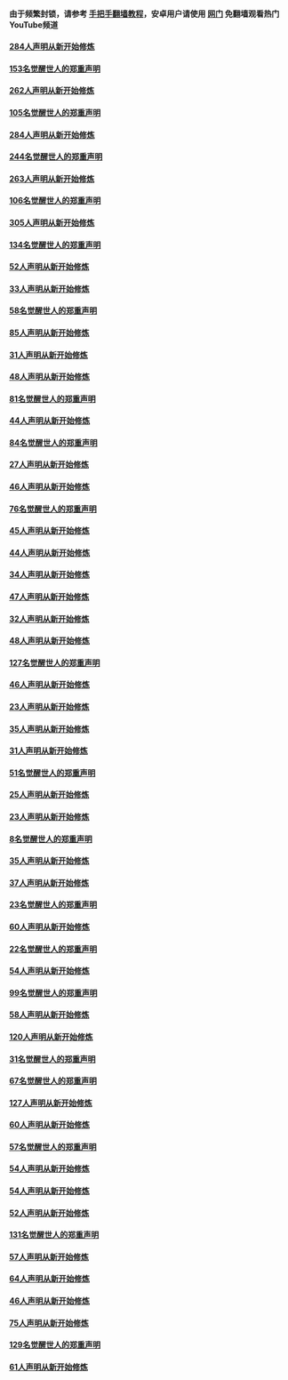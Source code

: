 #### 由于频繁封锁，请参考 [手把手翻墙教程](https://github.com/gfw-breaker/guides/wiki/)，安卓用户请使用 [网门](https://github.com/gfw-breaker/nogfw/blob/master/dl.md?t=04140501) 免翻墙观看热门YouTube频道 

#### [284人声明从新开始修炼](../pages/91/423296.md?t=04140501) 

#### [153名觉醒世人的郑重声明](../pages/91/423295.md?t=04140501) 

#### [262人声明从新开始修炼](../pages/91/423004.md?t=04140501) 

#### [105名觉醒世人的郑重声明](../pages/91/423003.md?t=04140501) 

#### [284人声明从新开始修炼](../pages/91/422707.md?t=04140501) 

#### [244名觉醒世人的郑重声明](../pages/91/422706.md?t=04140501) 

#### [263人声明从新开始修炼](../pages/91/422553.md?t=04140501) 

#### [106名觉醒世人的郑重声明](../pages/91/422552.md?t=04140501) 

#### [305人声明从新开始修炼](../pages/91/422153.md?t=04140501) 

#### [134名觉醒世人的郑重声明](../pages/91/422152.md?t=04140501) 

#### [52人声明从新开始修炼](../pages/91/421846.md?t=04140501) 

#### [33人声明从新开始修炼](../pages/91/421804.md?t=04140501) 

#### [58名觉醒世人的郑重声明](../pages/91/421845.md?t=04140501) 

#### [85人声明从新开始修炼](../pages/91/421769.md?t=04140501) 

#### [31人声明从新开始修炼](../pages/91/421763.md?t=04140501) 

#### [48人声明从新开始修炼](../pages/91/421605.md?t=04140501) 

#### [81名觉醒世人的郑重声明](../pages/91/421656.md?t=04140501) 

#### [44人声明从新开始修炼](../pages/91/421544.md?t=04140501) 

#### [84名觉醒世人的郑重声明](../pages/91/421543.md?t=04140501) 

#### [27人声明从新开始修炼](../pages/91/421465.md?t=04140501) 

#### [46人声明从新开始修炼](../pages/91/421454.md?t=04140501) 

#### [76名觉醒世人的郑重声明](../pages/91/421453.md?t=04140501) 

#### [45人声明从新开始修炼](../pages/91/421452.md?t=04140501) 

#### [44人声明从新开始修炼](../pages/91/421422.md?t=04140501) 

#### [34人声明从新开始修炼](../pages/91/421322.md?t=04140501) 

#### [47人声明从新开始修炼](../pages/91/421264.md?t=04140501) 

#### [32人声明从新开始修炼](../pages/91/421225.md?t=04140501) 

#### [48人声明从新开始修炼](../pages/91/421202.md?t=04140501) 

#### [127名觉醒世人的郑重声明](../pages/91/421224.md?t=04140501) 

#### [46人声明从新开始修炼](../pages/91/421203.md?t=04140501) 

#### [23人声明从新开始修炼](../pages/91/421138.md?t=04140501) 

#### [35人声明从新开始修炼](../pages/91/421122.md?t=04140501) 

#### [31人声明从新开始修炼](../pages/91/421081.md?t=04140501) 

#### [51名觉醒世人的郑重声明](../pages/91/421080.md?t=04140501) 

#### [25人声明从新开始修炼](../pages/91/421020.md?t=04140501) 

#### [23人声明从新开始修炼](../pages/91/420884.md?t=04140501) 

#### [8名觉醒世人的郑重声明](../pages/91/420883.md?t=04140501) 

#### [35人声明从新开始修炼](../pages/91/420809.md?t=04140501) 

#### [37人声明从新开始修炼](../pages/91/420766.md?t=04140501) 

#### [23名觉醒世人的郑重声明](../pages/91/420765.md?t=04140501) 

#### [60人声明从新开始修炼](../pages/91/420727.md?t=04140501) 

#### [22名觉醒世人的郑重声明](../pages/91/420726.md?t=04140501) 

#### [54人声明从新开始修炼](../pages/91/420529.md?t=04140501) 

#### [99名觉醒世人的郑重声明](../pages/91/420528.md?t=04140501) 

#### [58人声明从新开始修炼](../pages/91/420198.md?t=04140501) 

#### [120人声明从新开始修炼](../pages/91/420141.md?t=04140501) 

#### [31名觉醒世人的郑重声明](../pages/91/420197.md?t=04140501) 

#### [67名觉醒世人的郑重声明](../pages/91/420140.md?t=04140501) 

#### [127人声明从新开始修炼](../pages/91/420082.md?t=04140501) 

#### [60人声明从新开始修炼](../pages/91/420081.md?t=04140501) 

#### [57名觉醒世人的郑重声明](../pages/91/420080.md?t=04140501) 

#### [54人声明从新开始修炼](../pages/91/419533.md?t=04140501) 

#### [54人声明从新开始修炼](../pages/91/419532.md?t=04140501) 

#### [52人声明从新开始修炼](../pages/91/419531.md?t=04140501) 

#### [131名觉醒世人的郑重声明](../pages/91/419530.md?t=04140501) 

#### [57人声明从新开始修炼](../pages/91/419430.md?t=04140501) 

#### [64人声明从新开始修炼](../pages/91/419429.md?t=04140501) 

#### [46人声明从新开始修炼](../pages/91/419428.md?t=04140501) 

#### [75人声明从新开始修炼](../pages/91/419427.md?t=04140501) 

#### [129名觉醒世人的郑重声明](../pages/91/419426.md?t=04140501) 

#### [61人声明从新开始修炼](../pages/91/419198.md?t=04140501) 

